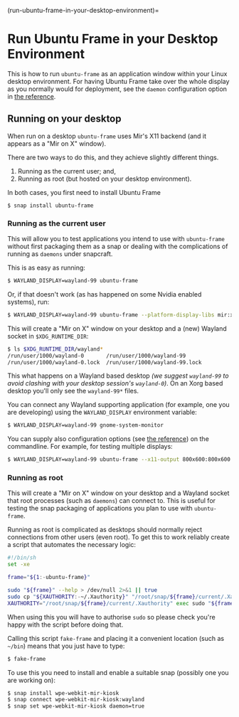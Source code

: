 (run-ubuntu-frame-in-your-desktop-environment)=

# Run Ubuntu Frame in your Desktop Environment

This is how to run `ubuntu-frame` as an application window within your Linux desktop environment. For having Ubuntu Frame take over the whole display as you normally would for deployment, see the `daemon` configuration option in [the reference](ubuntu-frame-configuration-options).

## Running on your desktop

When run on a desktop `ubuntu-frame` uses Mir's X11 backend (and it appears as a "Mir on X" window).

There are two ways to do this, and they achieve slightly different things.

1. Running as the current user; and,
1. Running as root (but hosted on your desktop environment).

In both cases, you first need to install Ubuntu Frame

```
$ snap install ubuntu-frame
```

### Running as the current user

This will allow you to test applications you intend to use with `ubuntu-frame` without first packaging them as a snap or dealing with the complications of running as `daemons` under snapcraft.

This is as easy as running:

```bash
$ WAYLAND_DISPLAY=wayland-99 ubuntu-frame
```

Or, if that doesn't work (as has happened on some Nvidia enabled systems), run:

```bash
$ WAYLAND_DISPLAY=wayland-99 ubuntu-frame --platform-display-libs mir:x11 --platform-rendering-libs mir:x11
```

This will create a "Mir on X" window on your desktop and a (new) Wayland socket in `$XDG_RUNTIME_DIR`:

```bash
$ ls $XDG_RUNTIME_DIR/wayland*
/run/user/1000/wayland-0       /run/user/1000/wayland-99
/run/user/1000/wayland-0.lock  /run/user/1000/wayland-99.lock
```

This what happens on a Wayland based desktop _(we suggest `wayland-99` to avoid clashing with your desktop session's `wayland-0`)_. On an Xorg based desktop you'll only see the `wayland-99*` files.

You can connect any Wayland supporting application (for example, one you are developing) using the `WAYLAND_DISPLAY` environment variable:

```bash
$ WAYLAND_DISPLAY=wayland-99 gnome-system-monitor
```

You can supply also configuration options (see [the reference](ubuntu-frame-configuration-options)) on the commandline. For example, for testing multiple displays:

```bash
$ WAYLAND_DISPLAY=wayland-99 ubuntu-frame --x11-output 800x600:800x600
```

### Running as root

This will create a "Mir on X" window on your desktop and a Wayland socket that root processes (such as `daemons`) can connect to. This is useful for testing the snap packaging of applications you plan to use with `ubuntu-frame`.

Running as root is complicated as desktops should normally reject connections from other users (even root).
To get this to work reliably create a script that automates the necessary logic:

```bash
#!/bin/sh
set -xe

frame="${1:-ubuntu-frame}"

sudo "${frame}" --help > /dev/null 2>&1 || true
sudo cp "${XAUTHORITY:-~/.Xauthority}" "/root/snap/${frame}/current/.Xauthority"
XAUTHORITY="/root/snap/${frame}/current/.Xauthority" exec sudo "${frame}"
```

When using this you will have to authorise `sudo` so please check you're happy with the script before doing that.

Calling this script `fake-frame` and placing it a convenient location (such as `~/bin`) means that you just have to type:

```bash
$ fake-frame
```

To use this you need to install and enable a suitable snap (possibly one you are working on):

```bash
$ snap install wpe-webkit-mir-kiosk
$ snap connect wpe-webkit-mir-kiosk:wayland
$ snap set wpe-webkit-mir-kiosk daemon=true
```
